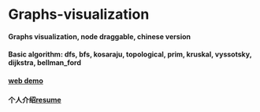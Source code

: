# Graphs-visualization
#### Graphs visualization, node draggable, chinese version
#### Basic algorithm: dfs, bfs, kosaraju, topological, prim, kruskal, vyssotsky, dijkstra, bellman_ford
#### <a href="https://akinokoika.github.io/Graphs-visualization/project/">web demo</a>
#### 个人介绍<a href="https://akinokoika.github.io/Graphs-visualization/project/text.html">resume</a>
